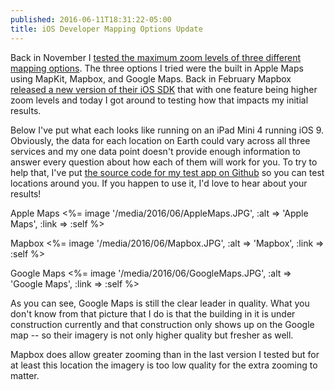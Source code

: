 ```yaml
---
published: 2016-06-11T18:31:22-05:00
title: iOS Developer Mapping Options Update
---
```

Back in November I [tested the maximum zoom levels of three different mapping options](https://brunow.org/2015/11/04/ios-developer-mapping-options/). The three options I tried were the built in Apple Maps using MapKit, Mapbox, and Google Maps. Back in February Mapbox [released a new version of their iOS SDK](https://www.mapbox.com/blog/ios-sdk-3.1.0/) that with one feature being higher zoom levels and today I got around to testing how that impacts my initial results.

Below I've put what each looks like running on an iPad Mini 4 running iOS 9. Obviously, the data for each location on Earth could vary across all three services and my one data point doesn't provide enough information to answer every question about how each of them will work for you. To try to help that, I've put [the source code for my test app on Github](https://github.com/DavidBrunow/iOS-Map-Testing) so you can test locations around you. If you happen to use it, I'd love to hear about your results!

Apple Maps
<%= image '/media/2016/06/AppleMaps.JPG', :alt => 'Apple Maps', :link => :self %>

Mapbox
<%= image '/media/2016/06/Mapbox.JPG', :alt => 'Mapbox', :link => :self %>

Google Maps
<%= image '/media/2016/06/GoogleMaps.JPG', :alt => 'Google Maps', :link => :self %>

As you can see, Google Maps is still the clear leader in quality. What you don't know from that picture that I do is that the building in it is under construction currently and that construction only shows up on the Google map -- so their imagery is not only higher quality but fresher as well.

Mapbox does allow greater zooming than in the last version I tested but for at least this location the imagery is too low quality for the extra zooming to matter.